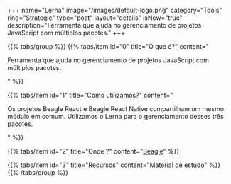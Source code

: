 +++
name="Lerna"
image="/images/default-logo.png"
category="Tools"
ring="Strategic"
type="post"
layout="details"
isNew="true"
description="Ferramenta que ajuda no gerenciamento de projetos JavaScript com múltiplos pacotes."
+++

{{% tabs/group %}}
  {{% tabs/item id="0" title="O que é?" content="<p>Ferramenta que ajuda no gerenciamento de projetos JavaScript com múltiplos pacotes.</p>" %}}
  
  {{% tabs/item id="1" title="Como utilizamos?" content="<p>Os projetos Beagle React e Beagle React Native compartilham um mesmo módulo em comum. Utilizamos o Lerna para o gerenciamento desses três pacotes.</p>" %}}
  
  {{% tabs/item id="2" title="Onde ?" content="<a href='https://usebeagle.io/' target='_blank'>Beagle</a>" %}}

  {{% tabs/item id="3" title="Recursos" content="<a href='https://github.com/lerna/lerna' target='_blank'>Material de estudo</a>" %}}
{{% /tabs/group %}}